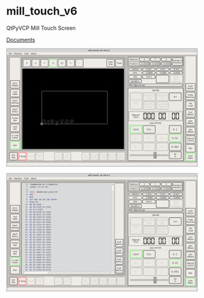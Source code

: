 # mill_touch_v6
QtPyVCP Mill Touch Screen

[Documents](https://jethornton.github.io/mill_touch_v6)

![Screen 1](https://github.com/jethornton/mill_touch_v6/blob/master/images/mill-touch-v6-01.png)

![Screen 2](https://github.com/jethornton/mill_touch_v6/blob/master/images/mill-touch-v6-02.png)

